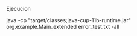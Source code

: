 Ejecucion



java -cp "target/classes;java-cup-11b-runtime.jar" org.example.Main_extended error_test.txt -all
